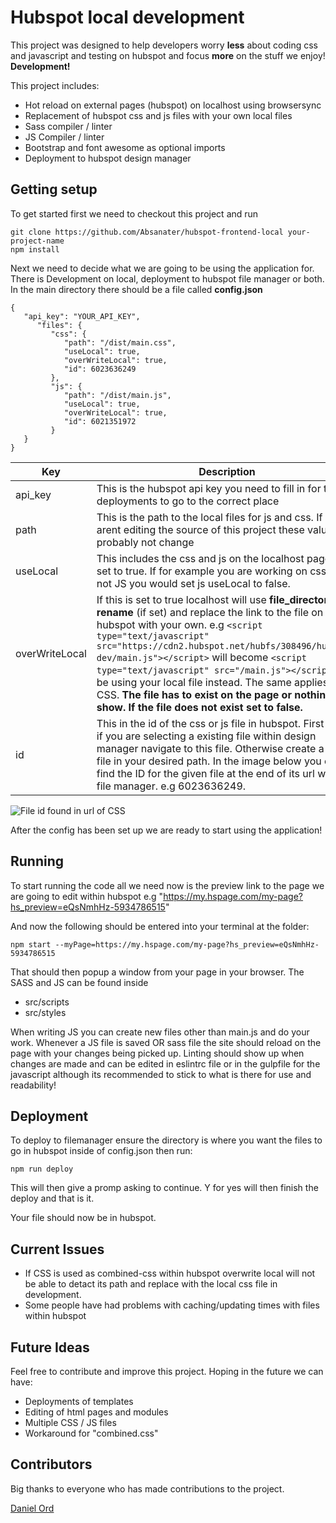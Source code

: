 
# Hubspot local development
This project was designed to help developers worry **less** about coding css and javascript and testing on hubspot and focus **more** on the stuff we enjoy! **Development!**

This project includes:

 - Hot reload on external pages (hubspot) on localhost using browsersync
 - Replacement of hubspot css and js files with your own local files
 - Sass compiler / linter
 - JS Compiler / linter
 - Bootstrap and font awesome as optional imports
 - Deployment to hubspot design manager

## Getting setup
To get started first we need to checkout this project and run
  
    git clone https://github.com/Absanater/hubspot-frontend-local your-project-name
    npm install

Next we need to decide what we are going to be using the application for. There is Development on local, deployment to hubspot file manager or both. In the main directory there should be a file called **config.json**

    {
       "api_key": "YOUR_API_KEY",
          "files": {
             "css": {
                "path": "/dist/main.css",
                "useLocal": true,
                "overWriteLocal": true,
                "id": 6023636249
             },
             "js": {
                "path": "/dist/main.js",
                "useLocal": true,
                "overWriteLocal": true,
                "id": 6021351972
             }
       }
    }

|Key|Description  |
|--|--|
| api_key |This is the hubspot api key you need to fill in for the deployments to go to the correct place|
|path|This is the path to the local files for js and css. If you arent editing the source of this project these values will probably not change|
|useLocal|This includes the css and js on the localhost pages if set to true. If for example you are working on css and not JS you would set js useLocal to false.|
|overWriteLocal|If this is set to true localhost will use **file_directory** and **rename** (if set) and replace the link to the file on hubspot with your own. e.g `<script type="text/javascript" src="https://cdn2.hubspot.net/hubfs/308496/hubspot-dev/main.js"></script>` will become `<script type="text/javascript" src="/main.js"></script>` and be using your local file instead. The same applies with CSS. **The file has to exist on the page or nothing will show. If the file does not exist set to false.** |
|id|This in the id of the css or js file in hubspot. First of all if you are selecting a existing file within design manager navigate to this file. Otherwise create a new file in your desired path. In the image below you can find the ID for the given file at the end of its url within file manager. e.g 6023636249.

![File id found in url of CSS](https://lh3.googleusercontent.com/h9Ky1gW9IqrEjU6snJkpJAy1Z3MrbOulQxCXpqxH3fY8XMVE75H_Vnp5WK8RVsA93CGflZKYlDo "file id")


After the config has been set up we are ready to start using the application!

## Running
To start running the code all we need now is the preview link to the page we are going to edit within hubspot e.g "https://my.hspage.com/my-page?hs_preview=eQsNmhHz-5934786515"

And now the following should be entered into your terminal at the folder:

    npm start --myPage=https://my.hspage.com/my-page?hs_preview=eQsNmhHz-5934786515
That should then popup a window from your page in your browser. The SASS and JS can be found inside

 - src/scripts
 - src/styles

When writing JS you can create new files other than main.js and do your work. Whenever a JS file is saved OR sass file the site should reload on the page with your changes being picked up. Linting should show up when changes are made and can be edited in eslintrc file or in the gulpfile for the javascript although its recommended to stick to what is there for use and readability!
## Deployment

To deploy to filemanager ensure the directory is where you want the files to go in hubspot inside of config.json then run:

    npm run deploy
This will then give a promp asking to continue. Y for yes will then finish the deploy and that is it.

Your file should now be in hubspot.
  ## Current Issues
 - If CSS is used as combined-css within hubspot overwrite local will not be able to detact its path and replace with the local css file in development.
 - Some people have had problems with caching/updating times with files within hubspot


## Future Ideas
Feel free to contribute and improve this project. Hoping in the future we can have:

 - Deployments of templates
 - Editing of html pages and modules
 - Multiple CSS / JS files
 - Workaround for "combined.css"
 
 ## Contributors
 Big thanks to everyone who has made contributions to the project.
 
 [Daniel Ord](https://github.com/danord24)
